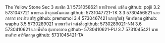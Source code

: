 The Yellow Stone
Sec 3
สมาชิก
	3.1 5731058621 นายธีรพจน์ แซ่ลิน github: pojii
	3.2 5731047721 นายธนะ กิจกุลอนันตเอก github: 5731047721-TK
            3.3 5730456521 นายภาสกร เฮงประเสริฐ github: premsmoi
	3.4 5730467421 นายภูริณัฐ จันทร์หอม github: waphu
            3.5 5730289021 นายนรวิศว์ หนังสือgithub: 5730289021-NN
	3.6 5730410621 นายพีรกิต อุ่มบางตลาด github- 5730410621-PU
	3.7 5731045421 นาบธนภัทร อารีจิตสกุล github: 5731045421-TA
